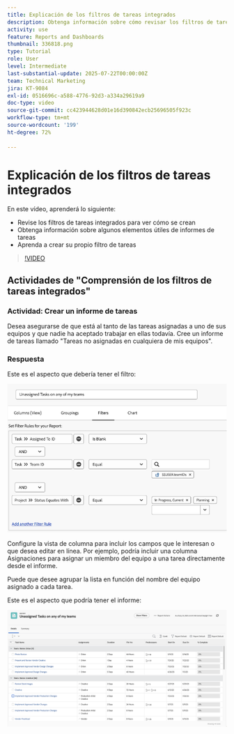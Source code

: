 ```yaml
---
title: Explicación de los filtros de tareas integrados
description: Obtenga información sobre cómo revisar los filtros de tareas integrados para ver cómo se crean y crear su propio filtro de tareas en Workfront.
activity: use
feature: Reports and Dashboards
thumbnail: 336818.png
type: Tutorial
role: User
level: Intermediate
last-substantial-update: 2025-07-22T00:00:00Z
team: Technical Marketing
jira: KT-9084
exl-id: 0516696c-a588-4776-92d3-a334a29619a9
doc-type: video
source-git-commit: cc423944628d01e16d390842ecb25696505f923c
workflow-type: tm+mt
source-wordcount: '199'
ht-degree: 72%

---
```


# Explicación de los filtros de tareas integrados

En este vídeo, aprenderá lo siguiente:

* Revise los filtros de tareas integrados para ver cómo se crean
* Obtenga información sobre algunos elementos útiles de informes de tareas
* Aprenda a crear su propio filtro de tareas

>[!VIDEO](https://video.tv.adobe.com/v/3412671/?captions=spa&quality=12&learn=on&enablevpops=0)

## Actividades de &quot;Comprensión de los filtros de tareas integrados&quot;


### Actividad: Crear un informe de tareas

Desea asegurarse de que está al tanto de las tareas asignadas a uno de sus equipos y que nadie ha aceptado trabajar en ellas todavía. Cree un informe de tareas llamado &quot;Tareas no asignadas en cualquiera de mis equipos&quot;.

### Respuesta

Este es el aspecto que debería tener el filtro:

![Una imagen de la pantalla para crear un filtro de tareas](assets/opening-built-in-task-filters-1.png)

Configure la vista de columna para incluir los campos que le interesan o que desea editar en línea. Por ejemplo, podría incluir una columna Asignaciones para asignar un miembro del equipo a una tarea directamente desde el informe.

Puede que desee agrupar la lista en función del nombre del equipo asignado a cada tarea.

Este es el aspecto que podría tener el informe:

![Imagen de un informe de tareas](assets/opening-built-in-task-filters-2.png)

